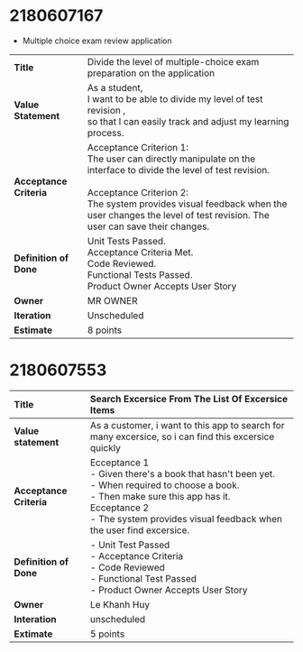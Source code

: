 # 2180607167
- Multiple choice exam review application

|                       |                                                                             |
|-----------------------|-----------------------------------------------------------------------------|
| **Title**             | Divide the level of multiple-choice exam preparation on the application     |
| **Value Statement**   | As a student, <br> I want to be able to divide my level of test revision , <br>so that I can easily track and adjust my learning process. |
| **Acceptance Criteria** | Acceptance Criterion 1: <br>The user can directly manipulate on the interface to divide the level of test revision.<br><br> Acceptance Criterion 2: <br>The system provides visual feedback when the user changes the level of test revision. The user can save their changes. |
| **Definition of Done** | Unit Tests Passed.<br>  Acceptance Criteria Met.<br>  Code Reviewed. <br> Functional Tests Passed. <br> Product Owner Accepts User Story |
| **Owner**             | MR OWNER                                                                    |
| **Iteration**         | Unscheduled                                                                 |
| **Estimate**          | 8 points                                                                    |

# 2180607553
| **Title**                | Search Excersice From The List Of Excersice Items |
| :----------------------- | :---------------- |
| **Value statement**      | As a customer, i want to this app to search for many excersice, so i can find this excersice quickly |
| **Acceptance Criteria**  | Ecceptance 1<br>- Given there's a book that hasn't been yet.<br>- When required to choose a book.<br>- Then make sure this app has it.<br>Ecceptance 2<br>- The system provides visual feedback when the user find excersice.|
| **Definition of Done**   | - Unit Test Passed <br> - Acceptance Criteria <br> - Code Reviewed <br> - Functional Test Passed <br> - Product Owner Accepts User Story|  
| **Owner**                | Le Khanh Huy  |
| **Interation**           | unscheduled   |
| **Extimate**             |  5 points     |

